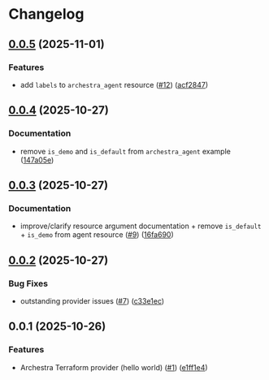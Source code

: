 # Changelog

## [0.0.5](https://github.com/archestra-ai/terraform-provider-archestra/compare/v0.0.4...v0.0.5) (2025-11-01)


### Features

* add `labels` to `archestra_agent` resource ([#12](https://github.com/archestra-ai/terraform-provider-archestra/issues/12)) ([acf2847](https://github.com/archestra-ai/terraform-provider-archestra/commit/acf28476cfbee55cdae551383c60bc4ec9de972e))

## [0.0.4](https://github.com/archestra-ai/terraform-provider-archestra/compare/v0.0.3...v0.0.4) (2025-10-27)


### Documentation

* remove `is_demo` and `is_default` from `archestra_agent` example ([147a05e](https://github.com/archestra-ai/terraform-provider-archestra/commit/147a05eb123f36c0f989ba44629dc08b1f1d6202))

## [0.0.3](https://github.com/archestra-ai/terraform-provider-archestra/compare/v0.0.2...v0.0.3) (2025-10-27)


### Documentation

* improve/clarify resource argument documentation + remove `is_default` + `is_demo` from agent resource ([#9](https://github.com/archestra-ai/terraform-provider-archestra/issues/9)) ([16fa690](https://github.com/archestra-ai/terraform-provider-archestra/commit/16fa69009ea967376a2a14c2b6dc51dcc3dcec41))

## [0.0.2](https://github.com/archestra-ai/terraform-provider-archestra/compare/v0.0.1...v0.0.2) (2025-10-27)


### Bug Fixes

* outstanding provider issues ([#7](https://github.com/archestra-ai/terraform-provider-archestra/issues/7)) ([c33e1ec](https://github.com/archestra-ai/terraform-provider-archestra/commit/c33e1ec1160976dce6434a4866594c066e9d0162))

## 0.0.1 (2025-10-26)


### Features

* Archestra Terraform provider (hello world) ([#1](https://github.com/archestra-ai/terraform-provider-archestra/issues/1)) ([e1ff1e4](https://github.com/archestra-ai/terraform-provider-archestra/commit/e1ff1e482d93bfa4562c0eeb2bcc5d311fe09fae))

